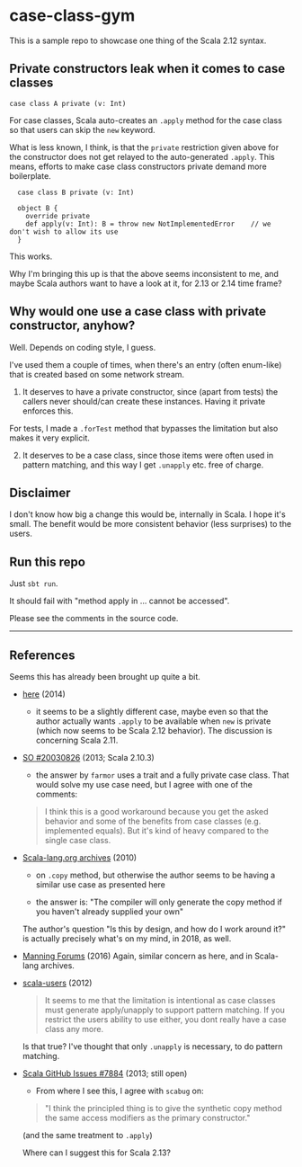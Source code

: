 # case-class-gym

This is a sample repo to showcase one thing of the Scala 2.12 syntax.

## Private constructors leak when it comes to case classes

```
case class A private (v: Int)
```

For case classes, Scala auto-creates an `.apply` method for the case class so that users can skip the `new` keyword.

What is less known, I think, is that the `private` restriction given above for the constructor does not get relayed to the auto-generated `.apply`. This means, efforts to make case class constructors private demand more boilerplate.

```
  case class B private (v: Int)

  object B {
    override private
    def apply(v: Int): B = throw new NotImplementedError    // we don't wish to allow its use
  }
```

This works.

Why I'm bringing this up is that the above seems inconsistent to me, and maybe Scala authors want to have a look at it, for 2.13 or 2.14 time frame?

## Why would one use a case class with private constructor, anyhow?

Well. Depends on coding style, I guess.

I've used them a couple of times, when there's an entry (often enum-like) that is created based on some network stream.

1. It deserves to have a private constructor, since (apart from tests) the callers never should/can create these instances. Having it private enforces this.

  For tests, I made a `.forTest` method that bypasses the limitation but also makes it very explicit.
  
2. It deserves to be a case class, since those items were often used in pattern matching, and this way I get `.unapply` etc. free of charge.


## Disclaimer

I don't know how big a change this would be, internally in Scala. I hope it's small. The benefit would be more consistent behavior (less surprises) to the users.


## Run this repo

Just `sbt run`.

It should fail with "method apply in ... cannot be accessed".

Please see the comments in the source code.


---

## References

Seems this has already been brought up quite a bit.

- [here](http://grokbase.com/t/gg/scala-user/148qmgmgqr/case-class-and-classifier-private-protected) (2014)
  - it seems to be a slightly different case, maybe even so that the author actually wants `.apply` to be available when `new` is private (which now seems to be Scala 2.12 behavior). The discussion is concerning Scala 2.11.

- [SO #20030826](https://stackoverflow.com/questions/20030826/scala-case-class-private-constructor-but-public-apply-method) (2013; Scala 2.10.3)
  - the answer by `farmor` uses a trait and a fully private case class. That would solve my use case need, but I agree with one of the comments:

  >I think this is a good workaround because you get the asked behavior and some of the benefits from case classes (e.g. implemented equals). But it's kind of heavy compared to the single case class.

- [Scala-lang.org archives](https://www.scala-lang.org/old/node/8112) (2010)
  - on `.copy` method, but otherwise the author seems to be having a similar use case as presented here

  - the answer is: "The compiler will only generate the copy method if you haven't already supplied your own"

  The author's question "Is this by design, and how do I work around it?" is actually precisely what's on my mind, in 2018, as well.


- [Manning Forums](https://forums.manning.com/posts/list/38567.page) (2016)
  Again, similar concern as here, and in Scala-lang archives.
  
- [scala-users](https://groups.google.com/forum/#!topic/scala-user/4VeM4jumnaw) (2012)

  >It seems to me that the limitation is intentional as case classes must generate apply/unapply to support pattern matching. If you restrict the users ability to use either, you dont really have a case class any more.
  
  Is that true? I've thought that only `.unapply` is necessary, to do pattern matching.
  
- [Scala GitHub Issues #7884](https://github.com/scala/bug/issues/7884) (2013; still open)

  - From where I see this, I agree with `scabug` on:

  >"I think the principled thing is to give the synthetic copy method the same access modifiers as the primary constructor."

	(and the same treatment to `.apply`)
	
	Where can I suggest this for Scala 2.13?
